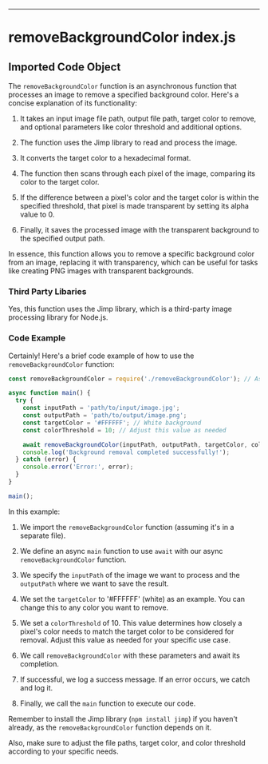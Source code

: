 

  

  

  

  

  

  

  
---
# removeBackgroundColor index.js
## Imported Code Object
The `removeBackgroundColor` function is an asynchronous function that processes an image to remove a specified background color. Here's a concise explanation of its functionality:

1. It takes an input image file path, output file path, target color to remove, and optional parameters like color threshold and additional options.

2. The function uses the Jimp library to read and process the image.

3. It converts the target color to a hexadecimal format.

4. The function then scans through each pixel of the image, comparing its color to the target color.

5. If the difference between a pixel's color and the target color is within the specified threshold, that pixel is made transparent by setting its alpha value to 0.

6. Finally, it saves the processed image with the transparent background to the specified output path.

In essence, this function allows you to remove a specific background color from an image, replacing it with transparency, which can be useful for tasks like creating PNG images with transparent backgrounds.

### Third Party Libaries

Yes, this function uses the Jimp library, which is a third-party image processing library for Node.js.

### Code Example

Certainly! Here's a brief code example of how to use the `removeBackgroundColor` function:

```javascript
const removeBackgroundColor = require('./removeBackgroundColor'); // Assuming the function is in a separate file

async function main() {
  try {
    const inputPath = 'path/to/input/image.jpg';
    const outputPath = 'path/to/output/image.png';
    const targetColor = '#FFFFFF'; // White background
    const colorThreshold = 10; // Adjust this value as needed

    await removeBackgroundColor(inputPath, outputPath, targetColor, colorThreshold);
    console.log('Background removal completed successfully!');
  } catch (error) {
    console.error('Error:', error);
  }
}

main();
```

In this example:

1. We import the `removeBackgroundColor` function (assuming it's in a separate file).

2. We define an async `main` function to use `await` with our async `removeBackgroundColor` function.

3. We specify the `inputPath` of the image we want to process and the `outputPath` where we want to save the result.

4. We set the `targetColor` to '#FFFFFF' (white) as an example. You can change this to any color you want to remove.

5. We set a `colorThreshold` of 10. This value determines how closely a pixel's color needs to match the target color to be considered for removal. Adjust this value as needed for your specific use case.

6. We call `removeBackgroundColor` with these parameters and await its completion.

7. If successful, we log a success message. If an error occurs, we catch and log it.

8. Finally, we call the `main` function to execute our code.

Remember to install the Jimp library (`npm install jimp`) if you haven't already, as the `removeBackgroundColor` function depends on it.

Also, make sure to adjust the file paths, target color, and color threshold according to your specific needs.


  